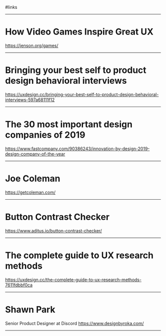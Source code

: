#links

---

# How Video Games Inspire Great UX
https://jenson.org/games/

---

# Bringing your best self to product design behavioral interviews
https://uxdesign.cc/bringing-your-best-self-to-product-design-behavioral-interviews-597a68111f12

---

# The 30 most important design companies of 2019
https://www.fastcompany.com/90386243/innovation-by-design-2019-design-company-of-the-year

---

# Joe Coleman
https://getcoleman.com/

---

# Button Contrast Checker
https://www.aditus.io/button-contrast-checker/

---

# The complete guide to UX research methods
https://uxdesign.cc/the-complete-guide-to-ux-research-methods-7611fdbbf0ca

---

# Shawn Park
Senior Product Designer at Discord
https://www.designbyroka.com/

---